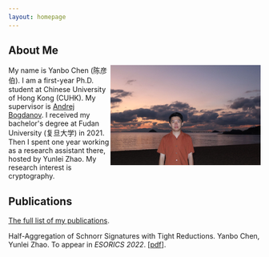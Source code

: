 ```yaml
---
layout: homepage
---
```


## About Me

<img align="right" width="300" height="200" src="./imgs/my_photo.jpg">

My name is Yanbo Chen (陈彦伯). I am a first-year Ph.D. student at Chinese University of Hong Kong (CUHK). My supervisor is [Andrej Bogdanov](http://www.cse.cuhk.edu.hk/~andrejb/). I received my bachelor's degree at Fudan University (复旦大学) in 2021. Then I spent one year working as a research assistant there, hosted by Yunlei Zhao. My research interest is cryptography.

## Publications

[The full list of my publications](./full_list.html).

Half-Aggregation of Schnorr Signatures with Tight Reductions. Yanbo Chen, Yunlei Zhao. To appear in *ESORICS 2022*. [[pdf](http://chen-yan-bo.github.io/files/2022_agg.pdf)].
